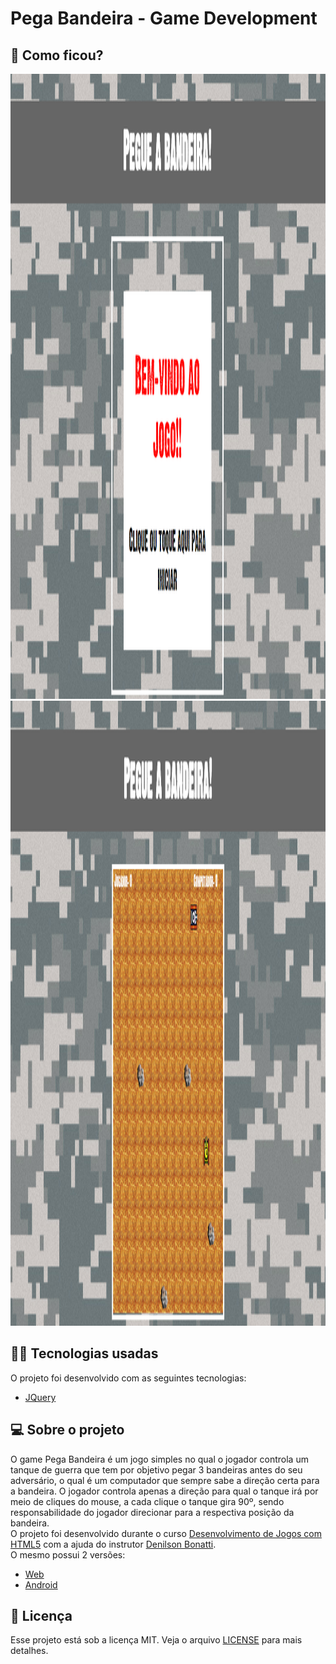 # Pega Bandeira - Game Development

## :eyes: Como ficou?

<img src="/projectImages/tela-entrada.png" width="auto" height="1000px"></img>
<img src="/projectImages/tela-jogo.png" width="auto" height="1000px"></img>

## :man_technologist: Tecnologias usadas

O projeto foi desenvolvido com as seguintes tecnologias:
- [JQuery](https://jquery.com)

## :computer: Sobre o projeto

O game Pega Bandeira é um jogo simples no qual o jogador controla um tanque de guerra que tem por objetivo pegar 3 bandeiras antes do seu adversário, o qual é um computador que sempre sabe a direção certa para a bandeira. O jogador controla apenas a direção para qual o tanque irá por meio de cliques do mouse, a cada clique o tanque gira 90º, sendo responsabilidade do jogador direcionar para a respectiva posição da bandeira.<br/>
O projeto foi desenvolvido durante o curso [Desenvolvimento de Jogos com HTML5](https://www.udemy.com/course/draft/801158/) com a ajuda do instrutor [Denilson Bonatti](https://github.com/denilsonbonatti). <br/>
O mesmo possui 2 versões:
 - [Web](./pegaBandeira/)
 - [Android](./APK/)

## :memo: Licença

Esse projeto está sob a licença MIT. Veja o arquivo [LICENSE](LICENSE.md) para mais detalhes.

